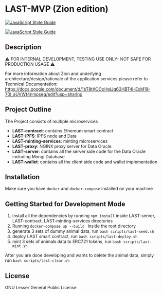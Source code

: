 # LAST-MVP (Zion edition)
[![JavaScript Style Guide](https://img.shields.io/badge/code_style-standard-brightgreen.svg)](https://standardjs.com)

[![JavaScript Style Guide](https://cdn.rawgit.com/standard/standard/master/badge.svg)](https://github.com/standard/standard)

## Description

⚠ FOR INTERNAL DEVELOPMENT, TESTING USE ONLY- NOT SAFE FOR PRODUCTION USAGE ⚠

For more information about Zion and underlying architecture/design/rationale of the application services please refer to Technical Documentation:
https://docs.google.com/document/d/1bT8tXOCoHplJq63HBT4i-ExM19-70l_aUVWt4nmpseg/edit?usp=sharing

## Project Outline

The Project consists of multiple microservices

- __LAST-contract__: contains Ethereum smart contract
- __LAST-IPFS__: IPFS node and Data
- __LAST-minting-services__: minting microservices
- __LAST-proxy__: NGINX proxy server for Data Oracle
- __LAST-server__: contains all the server side code for the Data Oracle including Mongi Database
- __LAST-wallet__: contains all the client side code and wallet implementation


## Installation
Make sure you have `docker` and `docker-compose` installed on your machine

## Getting Started for Development Mode
1. install all the dependencies by running `npm install` inside LAST-server, LAST-contract, LAST-minting-services directories
2. Running `docker-compose up --build ` inside the root directory
3. generate 3 sets of dummy animal data, run ` bash scripts/last-seed.sh `
4. deploy LAST smart contract, run ` bash scripts/last-deploy.sh `
5. mint 3 sets of animals data to ERC721 tokens, run ` bash scripts/last-mint.sh `

After you are done developing and wants to delete the animal data, simply run ` bash scripts/last-clear.sh `

## License
GNU Lesser General Public License
